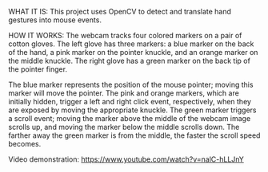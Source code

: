 WHAT IT IS:
This project uses OpenCV to detect and translate hand gestures into mouse events.

HOW IT WORKS:
The webcam tracks four colored markers on a pair of cotton gloves. The left glove has three markers: a blue marker on the back of the hand, a pink marker on the pointer knuckle, and an orange marker on the middle knuckle. The right glove has a green marker on the back tip of the pointer finger.

The blue marker represents the position of the mouse pointer; moving this marker will move the pointer. The pink and orange markers, which are initially hidden, trigger a left and right click event, respectively, when they are exposed by moving the appropriate knuckle. The green marker triggers a scroll event; moving the marker above the middle of the webcam image scrolls up, and moving the marker below the middle scrolls down. The farther away the green marker is from the middle, the faster the scroll speed becomes.

Video demonstration: https://www.youtube.com/watch?v=nalC-hLLJnY
